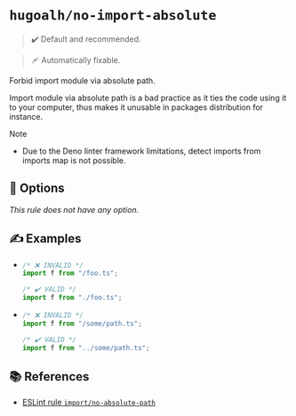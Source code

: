 # `hugoalh/no-import-absolute`

> ✔️ Default and recommended.

> 🩹 Automatically fixable.

Forbid import module via absolute path.

Import module via absolute path is a bad practice as it ties the code using it to your computer, thus makes it unusable in packages distribution for instance.

> [!NOTE]
> - Due to the Deno linter framework limitations, detect imports from imports map is not possible.

## 🔧 Options

*This rule does not have any option.*

## ✍️ Examples

- ```ts
  /* ❌ INVALID */
  import f from "/foo.ts";

  /* ✔️ VALID */
  import f from "./foo.ts";
  ```
- ```ts
  /* ❌ INVALID */
  import f from "/some/path.ts";

  /* ✔️ VALID */
  import f from "../some/path.ts";
  ```

## 📚 References

- [ESLint rule `import/no-absolute-path`](https://github.com/import-js/eslint-plugin-import/blob/main/docs/rules/no-absolute-path.md)
